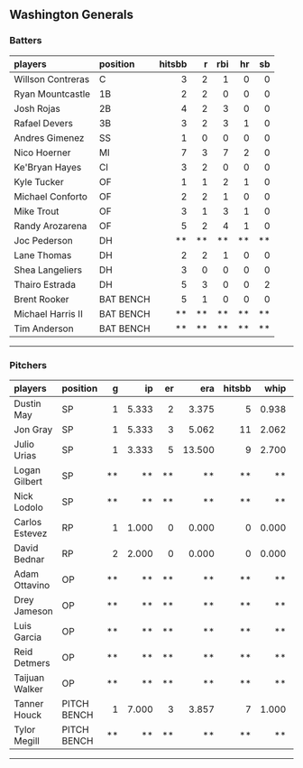 ## Washington Generals

### Batters

 
|players           |position  | hitsbb|  r| rbi| hr| sb| 
|:-----------------|:---------|------:|--:|---:|--:|--:| 
|Willson Contreras |C         |      3|  2|   1|  0|  0| 
|Ryan Mountcastle  |1B        |      2|  2|   0|  0|  0| 
|Josh Rojas        |2B        |      4|  2|   3|  0|  0| 
|Rafael Devers     |3B        |      3|  2|   3|  1|  0| 
|Andres Gimenez    |SS        |      1|  0|   0|  0|  0| 
|Nico Hoerner      |MI        |      7|  3|   7|  2|  0| 
|Ke'Bryan Hayes    |CI        |      3|  2|   0|  0|  0| 
|Kyle Tucker       |OF        |      1|  1|   2|  1|  0| 
|Michael Conforto  |OF        |      2|  2|   1|  0|  0| 
|Mike Trout        |OF        |      3|  1|   3|  1|  0| 
|Randy Arozarena   |OF        |      5|  2|   4|  1|  0| 
|Joc Pederson      |DH        |     **| **|  **| **| **| 
|Lane Thomas       |DH        |      2|  2|   1|  0|  0| 
|Shea Langeliers   |DH        |      3|  0|   0|  0|  0| 
|Thairo Estrada    |DH        |      5|  3|   0|  0|  2| 
|Brent Rooker      |BAT BENCH |      5|  1|   0|  0|  0| 
|Michael Harris II |BAT BENCH |     **| **|  **| **| **| 
|Tim Anderson      |BAT BENCH |     **| **|  **| **| **| 


* * *

### Pitchers

 
|players        |position    |  g|    ip| er|    era| hitsbb|  whip| so|  w| sv| 
|:--------------|:-----------|--:|-----:|--:|------:|------:|-----:|--:|--:|--:| 
|Dustin May     |SP          |  1| 5.333|  2|  3.375|      5| 0.938|  6|  1|  0| 
|Jon Gray       |SP          |  1| 5.333|  3|  5.062|     11| 2.062|  2|  0|  0| 
|Julio Urias    |SP          |  1| 3.333|  5| 13.500|      9| 2.700|  4|  0|  0| 
|Logan Gilbert  |SP          | **|    **| **|     **|     **|    **| **| **| **| 
|Nick Lodolo    |SP          | **|    **| **|     **|     **|    **| **| **| **| 
|Carlos Estevez |RP          |  1| 1.000|  0|  0.000|      0| 0.000|  1|  0|  0| 
|David Bednar   |RP          |  2| 2.000|  0|  0.000|      0| 0.000|  2|  0|  2| 
|Adam Ottavino  |OP          | **|    **| **|     **|     **|    **| **| **| **| 
|Drey Jameson   |OP          | **|    **| **|     **|     **|    **| **| **| **| 
|Luis Garcia    |OP          | **|    **| **|     **|     **|    **| **| **| **| 
|Reid Detmers   |OP          | **|    **| **|     **|     **|    **| **| **| **| 
|Taijuan Walker |OP          | **|    **| **|     **|     **|    **| **| **| **| 
|Tanner Houck   |PITCH BENCH |  1| 7.000|  3|  3.857|      7| 1.000|  7|  1|  0| 
|Tylor Megill   |PITCH BENCH | **|    **| **|     **|     **|    **| **| **| **| 


* * *


